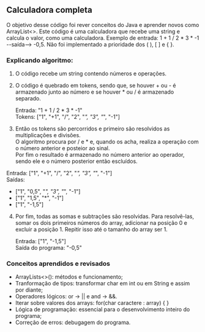 ## Calculadora completa
O objetivo desse código foi rever conceitos do Java e aprender novos como ArrayList<>.
Este código é uma calculadora que recebe uma string e calcula o valor, como uma calculadora. 
Exemplo de entrada: 1 + 1 / 2 * 3 * -1 --saída--> -0,5. Não foi implementado a prioridade dos ( ), [ ] e { }.

### Explicando algoritmo:
1. O código recebe um string contendo números e operações.
2. O código é quebrado em tokens, sendo que, se houver + ou - é armazenado junto ao número e se houver * ou / é armazenado separado. <br>

   Entrada: "1 + 1 / 2 * 3 * -1" <br>
   Tokens: ["1", "+1", "/", "2", "*", "3", "*", "-1"]

3. Então os tokens são percorridos e primeiro são resolvidos as multiplicações e divisões. <br>
  O algoritmo procura por / e * e, quando os acha, realiza a operação com o número anterior e posteior ao sinal. <br>
  Por fim o resultado é armazenado no número anterior ao operador, sendo ele e o número posterior então escluídos.

  Entrada: ["1", "+1", "/", "2", "*", "3", "*", "-1"]  
  Saídas:
  - ["1", "0,5", "*", "3", "*", "-1"]
  - ["1", "1,5", "*", "-1"]
  - ["1", "-1,5"]
    
4. Por fim, todas as somas e subtrações são resolvidas. Para resolvê-las, somar os dois primeiros números do array,
   adicionar na posição 0 e excluir a posição 1. Repitir isso até o tamanho do array ser 1.

   Entrada: ["1", "-1,5"]  
   Saída do programa: "-0,5"

### Conceitos aprendidos e revisados
- ArrayLists<>(): métodos e funcionamento;
- Tranformação de tipos: transformar char em int ou em String e assim por diante;
- Operadores lógicos: or -> || e and -> &&.
- Iterar sobre valores dos arrays: for(char caractere : array) { }
- Lógica de programação: essencial para o desenvolvimento inteiro do programa;
- Correção de erros: debugagem do programa.
